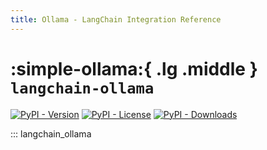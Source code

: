 ```yaml
---
title: Ollama - LangChain Integration Reference
---
```


# :simple-ollama:{ .lg .middle } `langchain-ollama`

[![PyPI - Version](https://img.shields.io/pypi/v/langchain-ollama?label=%20)](https://pypi.org/project/langchain-ollama/#history)
[![PyPI - License](https://img.shields.io/pypi/l/langchain-ollama)](https://opensource.org/licenses/MIT)
[![PyPI - Downloads](https://img.shields.io/pepy/dt/langchain-ollama)](https://pypistats.org/packages/langchain-ollama)

::: langchain_ollama
